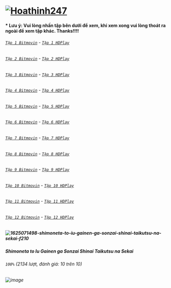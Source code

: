 # [![Hoathinh247](https://user-images.githubusercontent.com/75318518/141947432-f818d463-e399-4827-9d0d-1c5385968d8e.png)](https://admin1509.github.io/hoathinh247tv.com/)
#### * Lưu ý: Vui lòng nhấn tập bên dưới để xem, khi xem xong vui lòng thoát ra ngoài để xem tập khác. Thanks!!!!

###### [`Tập 1 Bitmovin`](https://bitly.com/30ssJ9s) - [`Tập 1 HDPlay`](https://bitly.com/3wP31YW)
###### [`Tập 2 Bitmovin`](https://bitly.com/3osnhvM) - [`Tập 2 HDPlay`](https://bitly.com/3osjvCC)
###### [`Tập 3 Bitmovin`](https://bitly.com/30tHv0m) - [`Tập 3 HDPlay`](https://bitly.com/3Hqso8i)
###### [`Tập 4 Bitmovin`](https://bitly.com/3Fo3nZx) - [`Tập 4 HDPlay`](https://bitly.com/3Fcd39E)
###### [`Tập 5 Bitmovin`](https://bitly.com/3wRSImZ) - [`Tập 5 HDPlay`](https://bitly.com/2YVJ1HO)
###### [`Tập 6 Bitmovin`](https://bitly.com/3qFBxnw) - [`Tập 6 HDPlay`](https://bitly.com/3DoaaCb)
###### [`Tập 7 Bitmovin`](https://bitly.com/3wR9gLN) - [`Tập 7 HDPlay`](https://bitly.com/3CmSSnE)
###### [`Tập 8 Bitmovin`](https://bitly.com/3wTE4vo) - [`Tập 8 HDPlay`](https://bitly.com/3nj7LTz)
###### [`Tập 9 Bitmovin`](https://bitly.com/3Ho3Kp3) - [`Tập 9 HDPlay`](https://bitly.com/3cqmF41)
###### [`Tập 10 Bitmovin`](https://bitly.com/3FilxMm) - [`Tập 10 HDPlay`](https://bitly.com/3Ct04OR)
###### [`Tập 11 Bitmovin`]() - [`Tập 11 HDPlay`]()
###### [`Tập 12 Bitmovin`]() - [`Tập 12 HDPlay`]()

##### ![1625071498-shimoneta-to-iu-gainen-ga-sonzai-shinai-taikutsu-na-sekai-f210](https://user-images.githubusercontent.com/75318518/141960241-e7e44568-2a85-4a69-b9cc-87039c774459.jpg)
##### Shimoneta to Iu Gainen ga Sonzai Shinai Taikutsu na Sekai
###### `100%` (2134 lượt, đánh giá: 10 trên 10)
###### ![image](https://user-images.githubusercontent.com/75318518/141960625-fd1c94fb-ee96-441c-b2dc-ef5aed10293a.png)
